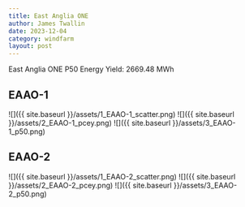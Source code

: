 ```yaml
---
title: East Anglia ONE
author: James Twallin
date: 2023-12-04
category: windfarm
layout: post
---
```

East Anglia ONE P50 Energy Yield: 2669.48 MWh

EAAO-1
-------------
![]({{ site.baseurl }}/assets/1_EAAO-1_scatter.png)
![]({{ site.baseurl }}/assets/2_EAAO-1_pcey.png)
![]({{ site.baseurl }}/assets/3_EAAO-1_p50.png)

EAAO-2
-------------
![]({{ site.baseurl }}/assets/1_EAAO-2_scatter.png)
![]({{ site.baseurl }}/assets/2_EAAO-2_pcey.png)
![]({{ site.baseurl }}/assets/3_EAAO-2_p50.png)

